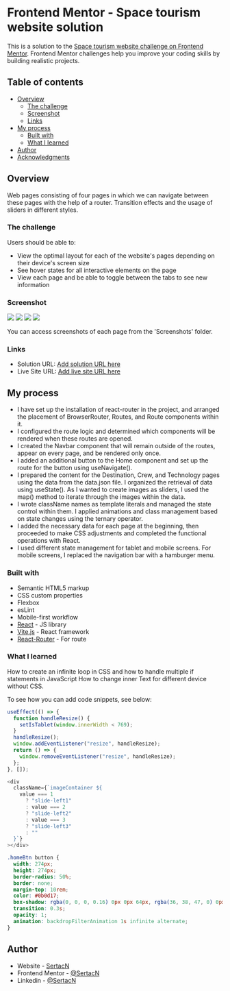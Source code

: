 # Frontend Mentor - Space tourism website solution

This is a solution to the [Space tourism website challenge on Frontend Mentor](https://www.frontendmentor.io/challenges/space-tourism-multipage-website-gRWj1URZ3). Frontend Mentor challenges help you improve your coding skills by building realistic projects.

## Table of contents

- [Overview](#overview)
  - [The challenge](#the-challenge)
  - [Screenshot](#screenshot)
  - [Links](#links)
- [My process](#my-process)
  - [Built with](#built-with)
  - [What I learned](#what-i-learned)
- [Author](#author)
- [Acknowledgments](#acknowledgments)

## Overview

Web pages consisting of four pages in which we can navigate between these pages with the help of a router. Transition effects and the usage of sliders in different styles.

### The challenge

Users should be able to:

- View the optimal layout for each of the website's pages depending on their device's screen size
- See hover states for all interactive elements on the page
- View each page and be able to toggle between the tabs to see new information

### Screenshot

![](./screenshot/1_home-desktop.JPG)
![](./screenshot/1_home-tablet.JPG)
![](./screenshot/1_home-mobile.JPG)
![](./screenshot/mobile-navbar.JPG)

You can access screenshots of each page from the 'Screenshots' folder.

### Links

- Solution URL: [Add solution URL here](https://github.com/SertacN/Space-Tourism-Website)
- Live Site URL: [Add live site URL here](https://sertacn.github.io/space-tourism-website/)

## My process

- I have set up the installation of react-router in the project, and arranged the placement of BrowserRouter, Routes, and Route components within it.
- I configured the route logic and determined which components will be rendered when these routes are opened.
- I created the Navbar component that will remain outside of the routes, appear on every page, and be rendered only once.
- I added an additional button to the Home component and set up the route for the button using useNavigate().
- I prepared the content for the Destination, Crew, and Technology pages using the data from the data.json file. I organized the retrieval of data using useState(). As I wanted to create images as sliders, I used the map() method to iterate through the images within the data.
- I wrote className names as template literals and managed the state control within them. I applied animations and class management based on state changes using the ternary operator.
- I added the necessary data for each page at the beginning, then proceeded to make CSS adjustments and completed the functional operations with React.
- I used different state management for tablet and mobile screens. For mobile screens, I replaced the navigation bar with a hamburger menu.

### Built with

- Semantic HTML5 markup
- CSS custom properties
- Flexbox
- esLint
- Mobile-first workflow
- [React](https://reactjs.org/) - JS library
- [Vite.js](https://vitejs.dev/) - React framework
- [React-Router](https://reactrouter.com/en/main) - For route

### What I learned

How to create an infinite loop in CSS and how to handle multiple if statements in JavaScript
How to change inner Text for different device without CSS.

To see how you can add code snippets, see below:

```js
useEffect(() => {
  function handleResize() {
    setIsTablet(window.innerWidth < 769);
  }
  handleResize();
  window.addEventListener("resize", handleResize);
  return () => {
    window.removeEventListener("resize", handleResize);
  };
}, []);
```

```js
<div
  className={`imageContainer ${
    value === 1
      ? "slide-left1"
      : value === 2
      ? "slide-left2"
      : value === 3
      ? "slide-left3"
      : ""
  }`}
></div>
```

```css
.homeBtn button {
  width: 274px;
  height: 274px;
  border-radius: 50%;
  border: none;
  margin-top: 10rem;
  color: #0b0d17;
  box-shadow: rgba(0, 0, 0, 0.16) 0px 0px 64px, rgba(36, 38, 47, 0) 0px 0px 0px 62px;
  transition: 0.3s;
  opacity: 1;
  animation: backdropFilterAnimation 1s infinite alternate;
}
```

## Author

- Website - [SertacN](https://github.com/SertacN)
- Frontend Mentor - [@SertacN](https://www.frontendmentor.io/profile/SertacN)
- Linkedin - [@SertacN](https://www.linkedin.com/in/sertacn/)
